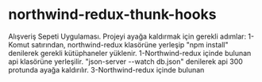 # northwind-redux-thunk-hooks
Alışveriş Sepeti Uygulaması.
Projeyi ayağa kaldırmak için gerekli adımlar:
1-Komut satırından, northwind-redux klasörüne yerleşip "npm install" denilerek gerekli kütüphaneler yüklenir.
1-Northwind-redux içinde bulunan api klasörüne yerleşilir. "json-server --watch db.json" denilerek api 300 protunda ayağa kaldırılır.
3-Northwind-redux içinde bulunan 
